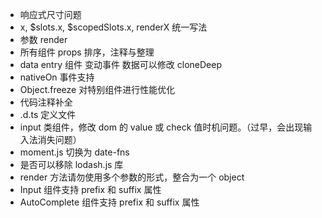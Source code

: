 - 响应式尺寸问题
- x, $slots.x, $scopedSlots.x, renderX 统一写法
- 参数 render
- 所有组件 props 排序，注释与整理
- data entry 组件 变动事件 数据可以修改 cloneDeep
- nativeOn 事件支持
- Object.freeze 对特别组件进行性能优化
- 代码注释补全
- .d.ts 定义文件
- input 类组件，修改 dom 的 value 或 check 值时机问题。（过早，会出现输入法消失问题）
- moment.js 切换为 date-fns
- 是否可以移除 lodash.js 库
- render 方法请勿使用多个参数的形式，整合为一个 object
- Input 组件支持 prefix 和 suffix 属性
- AutoComplete 组件支持 prefix 和 suffix 属性
